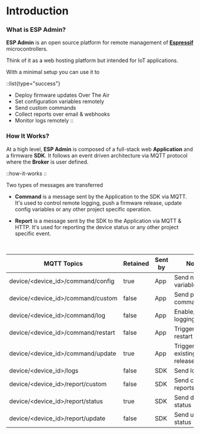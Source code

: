 # Introduction

### What is ESP Admin?

**ESP Admin** is an open source platform for remote management of [**Espressif**](https://www.espressif.com) microcontrollers.

Think of it as a web hosting platform but intended for IoT applications.

With a minimal setup you can use it to

::list{type="success"}

- Deploy firmware updates Over The Air
- Set configuration variables remotely
- Send custom commands
- Collect reports over email & webhooks
- Monitor logs remotely
::

### How It Works?

At a high level, **ESP Admin** is composed of a full-stack web **Application** and a firmware **SDK**. It follows an event driven architecture via MQTT protocol where the **Broker** is user defined.

::how-it-works
::

Two types of messages are transferred

- **Command** is a message sent by the Application to the SDK via MQTT. It's used to control remote logging, push a firmware release, update config variables or any other project specific operation.

- **Report** is a message sent by the SDK to the Application via MQTT & HTTP. It's used for reporting the device status or any other project specific event.

<br>

| **MQTT Topics**                         | **Retained** | **Sent by** | **Notes**                       |
| ---------------------------------- | ------------ | ----------- | ------------------------------- |
| device/<device_id>/command/config  | true         | App    | Send new variables              |
| device/<device_id>/command/custom  | false        | App    | Send project commands           |
| device/<device_id>/command/log     | false        | App    | Enable/disable logging          |
| device/<device_id>/command/restart | false        | App    | Trigger device restart          |
| device/<device_id>/command/update  | true         | App    | Trigger new or existing release |
| device/<device_id>/logs            | false        | SDK      | Send logs                       |
| device/<device_id>/report/custom   | false        | SDK      | Send custom reports             |
| device/<device_id>/report/status   | true         | SDK      | Send device status              |
| device/<device_id>/report/update   | false        | SDK      | Send update status              |

